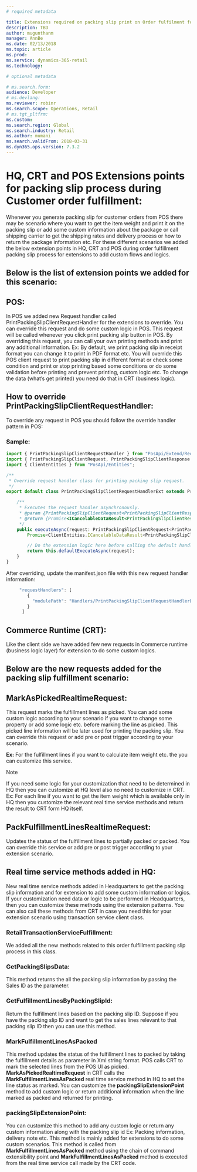 ```yaml
---
# required metadata

title: Extensions required on packing slip print on Order fulfilment for the purposes of Shipping carrier integration
description: TBD
author: mugunthanm
manager: AnnBe
ms.date: 02/13/2018
ms.topic: article
ms.prod: 
ms.service: dynamics-365-retail
ms.technology: 

# optional metadata

# ms.search.form: 
audience: Developer
# ms.devlang: 
ms.reviewer: robinr
ms.search.scope: Operations, Retail
# ms.tgt_pltfrm: 
ms.custom: 
ms.search.region: Global
ms.search.industry: Retail
ms.author: mumani
ms.search.validFrom: 2018-03-31
ms.dyn365.ops.version: 7.3.2
---
```


#  HQ, CRT and POS Extensions points for packing slip process during Customer order fulfillment:
Whenever you generate packing slip for customer orders from POS there may be scenario where you want to get the item weight and print it on the packing slip or add some custom information about the package or call shipping carrier to get the shipping rates and delivery process or how to return the package information etc. For these different scenarios we added the below extension points in HQ, CRT and POS during order fulfillment packing slip process for extensions to add custom flows and logics.

## Below is the list of extension points we added for this scenario:

## POS:
In POS we added new Request handler called PrintPackingSlipClientRequestHandler for the extensions to override. You can override this request and do some custom logic in POS. This request will be called whenever you click print packing slip button in POS. By overriding this request, you can call your own printing methods and print any additional information. Ex: By default, we print packing slip in receipt format you can change it to print in PDF format etc. You will override this POS client request to print packing slip in different format or check some condition and print or stop printing based some conditions or do some validation before printing and prevent printing, custom logic etc. To change the data (what’s get printed) you need do that in CRT (business logic).

## How to override PrintPackingSlipClientRequestHandler:
To override any request in POS you should follow the override handler pattern in POS:

### Sample:

```Typescript
import { PrintPackingSlipClientRequestHandler } from "PosApi/Extend/RequestHandlers/StoreFulfillmentRequestHandlers";
import { PrintPackingSlipClientRequest, PrintPackingSlipClientResponse } from "PosApi/Consume/SalesOrders";
import { ClientEntities } from "PosApi/Entities";

/**
 * Override request handler class for printing packing slip request.
 */
export default class PrintPackingSlipClientRequestHandlerExt extends PrintPackingSlipClientRequestHandler {

    /**
     * Executes the request handler asynchronously.
     * @param {PrintPackingSlipClientRequest<PrintPackingSlipClientResponse>} The request containing the response.
     * @return {Promise<ICancelableDataResult<PrintPackingSlipClientResponse>>} The cancelable promise containing the response.
     */
    public executeAsync(request: PrintPackingSlipClientRequest<PrintPackingSlipClientResponse>):
        Promise<ClientEntities.ICancelableDataResult<PrintPackingSlipClientResponse>> {

        // Do the extension logic here before calling the default handler.
        return this.defaultExecuteAsync(request);
    }
}
```
After overriding, update the manifest.json file with this new request handler information:
```Typescript 
     "requestHandlers": [
        {
          "modulePath": "Handlers/PrintPackingSlipClientRequestHandlerExt"
        }
      ]
```
## Commerce Runtime (CRT):

Like the client side we have added few new requests in Commerce runtime (business logic layer) for extension to do some custom logics.

## Below are the new requests added for the packing slip fulfillment scenario:

## MarkAsPickedRealtimeRequest:
This request marks the fulfillment lines as picked. You can add some custom logic according to your scenario if you want to change some property or add some logic etc. before marking the line as picked. This picked line information will be later used for printing the packing slip. You can override this request or add pre or post trigger according to your scenario. 

**Ex:** For the fulfillment lines if you want to calculate item weight etc. the you can customize this service. 

> [!Note]
> If you need some logic for your customization that need to be determined in HQ then you can customize at HQ level also no need to customize in CRT. Ex: For each line if you want to get the item weight which is available only in HQ then you customize the relevant real time service methods and return the result to CRT form HQ itself.

## PackFulfillmentLinesRealtimeRequest:
Updates the status of the fulfillment lines to partially packed or packed. You can override this service or add pre or post trigger according to your extension scenario. 

## Real time service methods added in HQ: 
New real time service methods added in Headquarters to get the packing slip information and for extension to add some custom information or logics. If your customization need data or logic to be performed in Headquarters, then you can customize these methods using the extension patterns. You can also call these methods from CRT in case you need this for your extension scenario using transaction service client class.

### RetailTransactionServiceFulfillment:
We added all the new methods related to this order fulfillment packing slip process in this class.

### GetPackingSlipsData:
This method returns the all the packing slip information by passing the Sales ID as the parameter. 

### GetFulfillmentLinesByPackingSlipId:
Return the fulfillment lines based on the packing slip ID. Suppose if you have the packing slip ID and want to get the sales lines relevant to that packing slip ID then you can use this method.

### MarkFulfillmentLinesAsPacked
This method updates the status of the fulfillment lines to packed by taking the fulfillment details as parameter in Xml string format. POS calls CRT to mark the selected lines from the POS UI as picked. **MarkAsPickedRealtimeRequest** in CRT calls the **MarkFulfillmentLinesAsPacked** real time service method in HQ to set the line status as marked. You can customize the **packingSlipExtensionPoint** method to add custom logic or return additional information when the line marked as packed and returned for printing.

### packingSlipExtensionPoint:
You can customize this method to add any custom logic or return any custom information along with the packing slip id Ex: Packing information, delivery note etc. This method is mainly added for extensions to do some custom scenarios. This method is called from **MarkFulfillmentLinesAsPacked** method using the chain of command extensibility point and **MarkFulfillmentLinesAsPacked** method is executed from the real time service call made by the CRT code.
